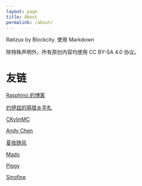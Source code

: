 ```yaml
---
layout: page
title: About
permalink: /about/
---
```


Ratizux by Blockcity. 使用 Markdown

除特殊声明外，所有原创内容均使用 CC BY-SA 4.0 协议。

# 友链
  
[Rasphino 的博客](https://blog.rasphino.cn)

[约伊兹的萌狼乡手札](https://blog.yoitsu.moe)

[CKylinMC](https://www.ckylin.site/)

[Andy Chen](https://andychen.tk)

[夏夜随风](https://blog.firerain.me)

[Mado](https://mado.eu.org)

[Piggy](https://piggy.moe/)

[Sinofine](https://sinofine.me)
